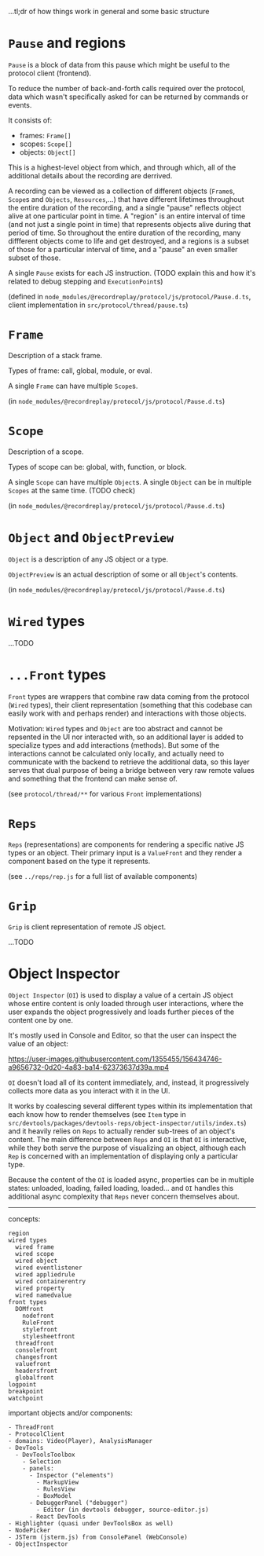 ...tl;dr of how things work in general and some basic structure

# `Pause` and regions

`Pause` is a block of data from this pause which might be useful to the protocol client (frontend).

To reduce the number of back-and-forth calls required over the protocol, data which wasn't specifically asked for can be returned by commands or events.

It consists of:

- frames: `Frame[]`
- scopes: `Scope[]`
- objects: `Object[]`

This is a highest-level object from which, and through which, all of the additional details about the recording are derrived.

A recording can be viewed as a collection of different objects (`Frame`s, `Scope`s and `Objects`, `Resources`,...) that have different lifetimes throughout the entire duration of the recording, and a single "pause" reflects object alive at one particular point in time. A "region" is an entire interval of time (and not just a single point in time) that represents objects alive during that period of time. So throughout the entire duration of the recording, many diffferent objects come to life and get destroyed, and a regions is a subset of those for a particular interval of time, and a "pause" an even smaller subset of those.

A single `Pause` exists for each JS instruction. (TODO explain this and how it's related to debug stepping and `ExecutionPoint`s)

(defined in `node_modules/@recordreplay/protocol/js/protocol/Pause.d.ts`, client implementation in `src/protocol/thread/pause.ts`)

# `Frame`

Description of a stack frame.

Types of frame: call, global, module, or eval.

A single `Frame` can have multiple `Scope`s.

(in `node_modules/@recordreplay/protocol/js/protocol/Pause.d.ts`)

# `Scope`

Description of a scope.

Types of scope can be: global, with, function, or block.

A single `Scope` can have multiple `Object`s. A single `Object` can be in multiple `Scopes` at the same time. (TODO check)

(in `node_modules/@recordreplay/protocol/js/protocol/Pause.d.ts`)

# `Object` and `ObjectPreview`

`Object` is a description of any JS object or a type.

`ObjectPreview` is an actual description of some or all `Object`'s contents.

(in `node_modules/@recordreplay/protocol/js/protocol/Pause.d.ts`)

# `Wired` types

...TODO

# `...Front` types

`Front` types are wrappers that combine raw data coming from the protocol (`Wired` types), their client representation (something that this codebase can easily work with and perhaps render) and interactions with those objects.

Motivation: `Wired` types and `Object` are too abstract and cannot be repsented in the UI nor interacted with, so an additional layer is added to specialize types and add interactions (methods). But some of the interactions cannot be calculated only locally, and actually need to communicate with the backend to retrieve the additional data, so this layer serves that dual purpose of being a bridge between very raw remote values and something that the frontend can make sense of.

(see `protocol/thread/**` for various `Front` implementations)

# `Reps`

`Reps` (representations) are components for rendering a specific native JS types or an object. Their primary input is a `ValueFront` and they render a component based on the type it represents.

(see `../reps/rep.js` for a full list of available components)

# `Grip`

`Grip` is client representation of remote JS object.

...TODO

# Object Inspector

`Object Inspector` (`OI`) is used to display a value of a certain JS object whose entire content is only loaded through user interactions, where the user expands the object progressively and loads further pieces of the content one by one.

It's mostly used in Console and Editor, so that the user can inspect the value of an object:

https://user-images.githubusercontent.com/1355455/156434746-a9656732-0d20-4a83-ba14-62373637d39a.mp4

`OI` doesn't load all of its content immediately, and, instead, it progressively collects more data as you interact with it in the UI.

It works by coalescing several different types within its implementation that each know how to render themselves (see `Item` type in `src/devtools/packages/devtools-reps/object-inspector/utils/index.ts`) and it heavily relies on `Reps` to actually render sub-trees of an object's content. The main difference between `Reps` and `OI` is that `OI` is interactive, while they both serve the purpose of visualizing an object, although each `Rep` is concerned with an implementation of displaying only a particular type.

Because the content of the `OI` is loaded async, properties can be in multiple states: unloaded, loading, failed loading, loaded... and `OI` handles this additional async complexity that `Reps` never concern themselves about.

---

concepts:

```
region
wired types
  wired frame
  wired scope
  wired object
  wired eventlistener
  wired appliedrule
  wired containerentry
  wired property
  wired namedvalue
front types
  DOMfront
    nodefront
    RuleFront
    stylefront
    stylesheetfront
  threadfront
  consolefront
  changesfront
  valuefront
  headersfront
  globalfront
logpoint
breakpoint
watchpoint
```

important objects and/or components:

```
- ThreadFront
- ProtocolClient
- domains: Video(Player), AnalysisManager
- DevTools
  - DevToolsToolbox
    - Selection
    - panels:
      - Inspector ("elements")
        - MarkupView
        - RulesView
        - BoxModel
      - DebuggerPanel ("debugger")
        - Editor (in devtools debugger, source-editor.js)
      - React DevTools
- Highlighter (quasi under DevToolsBox as well)
- NodePicker
- JSTerm (jsterm.js) from ConsolePanel (WebConsole)
- ObjectInspector
```
